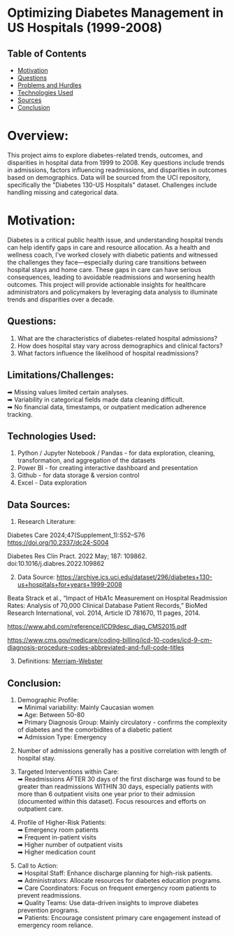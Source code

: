 # Optimizing Diabetes Management in US Hospitals (1999-2008)
## Table of Contents
* [Motivation](#motivation)
* [Questions](#questions)
* [Problems and Hurdles](#problems-and-hurdles)
* [Technologies Used](#technologies-used)
* [Sources](#sources)
* [Conclusion](#conclusion)


# Overview:
This project aims to explore diabetes-related trends, outcomes, and disparities in hospital data from 1999 to 2008. Key questions include trends in admissions, factors influencing readmissions, and disparities in outcomes based on demographics. Data will be sourced from the UCI repository, specifically the "Diabetes 130-US Hospitals" dataset. Challenges include handling missing and categorical data. 


# Motivation:
Diabetes is a critical public health issue, and understanding hospital trends can help identify gaps in care and resource allocation. As a health and wellness coach, I’ve worked closely with diabetic patients and witnessed the challenges they face—especially during care transitions between hospital stays and home care. These gaps in care can have serious consequences, leading to avoidable readmissions and worsening health outcomes. This project will provide actionable insights for healthcare administrators and policymakers by leveraging data analysis to illuminate trends and disparities over a decade.


## Questions:
1) What are the characteristics of diabetes-related hospital admissions?
2) How does hospital stay vary across demographics and clinical factors?
3) What factors influence the likelihood of hospital readmissions?


## Limitations/Challenges:
➡ Missing values limited certain analyses. <br />
➡ Variability in categorical fields made data cleaning difficult. <br />
➡ No financial data, timestamps, or outpatient medication adherence tracking. <br />

## Technologies Used:
1) Python / Jupyter Notebook / Pandas - for data exploration, cleaning, transformation, and aggregation of the datasets
2) Power BI - for creating interactive dashboard and presentation
4) Github - for data storage & version control
5) Excel - Data exploration


## Data Sources:
1) Research Literature:
   
Diabetes Care 2024;47(Supplement_1):S52–S76
https://doi.org/10.2337/dc24-S004

Diabetes Res Clin Pract. 2022 May; 187: 109862. doi:10.1016/j.diabres.2022.109862

2) Data Source:
  https://archive.ics.uci.edu/dataset/296/diabetes+130-us+hospitals+for+years+1999-2008
  
  Beata Strack et al., “Impact of  HbA1c Measurement on Hospital Readmission Rates: Analysis of 70,000 Clinical Database Patient Records,” BioMed Research International, vol.       2014, Article ID 781670, 11 pages, 2014.

  https://www.ahd.com/reference/ICD9desc_diag_CMS2015.pdf

  https://www.cms.gov/medicare/coding-billing/icd-10-codes/icd-9-cm-diagnosis-procedure-codes-abbreviated-and-full-code-titles

3) Definitions: [Merriam-Webster](https://www.merriam-webster.com/)


## Conclusion:
1) Demographic Profile: <br />
   ➡ Minimal variability: Mainly Caucasian women <br />
   ➡ Age: Between 50-80 <br />
   ➡ Primary Diagnosis Group: Mainly circulatory - confirms the complexity of diabetes and the comorbidites of a diabetic patient <br />
   ➡ Admission Type: Emergency <br />
   
3) Number of admissions generally has a positive correlation with length of hospital stay.

4) Targeted Interventions within Care: <br />
   ➡ Readmissions AFTER 30 days of the first discharge was found to be greater than readmissions WITHIN 30 days, especially patients with more than 6 outpatient visits one year prior to their admission (documented within this
   dataset). Focus resources and efforts on outpatient care.

6) Profile of Higher-Risk Patients: <br />
   ➡ Emergency room patients <br />
   ➡ Frequent in-patient visits <br />
   ➡ Higher number of outpatient visits <br />
   ➡ Higher medication count <br />

7) Call to Action: <br />
  ➡ Hospital Staff: Enhance discharge planning for high-risk patients. <br />
  ➡ Administrators: Allocate resources for diabetes education programs. <br />
  ➡ Care Coordinators: Focus on frequent emergency room patients to prevent readmissions. <br />
  ➡ Quality Teams: Use data-driven insights to improve diabetes prevention programs. <br />
  ➡ Patients: Encourage consistent primary care engagement instead of emergency room reliance. <br />
